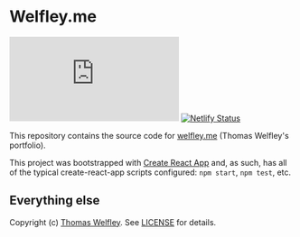 # Welfley.me

[![test status](https://img.shields.io/travis/thomasw/welfley.me?label=tests)](https://travis-ci.org/thomasw/welfley.me)
[![Netlify Status](https://img.shields.io/netlify/a13dfcd3-32eb-47af-a7ae-083f7e69074a)](https://app.netlify.com/sites/welfley/deploys)

This repository contains the source code for [welfley.me](https://welfley.me/) (Thomas Welfley's portfolio).

This project was bootstrapped with [Create React App](https://github.com/facebook/create-react-app) and, as such, has all of the typical create-react-app scripts configured: `npm start`, `npm test`, etc.

## Everything else

Copyright (c) [Thomas Welfley](http://welfley.me/). See [LICENSE](http://github.com/thomasw/welfley.me/blob/master/LICENSE) for details.
